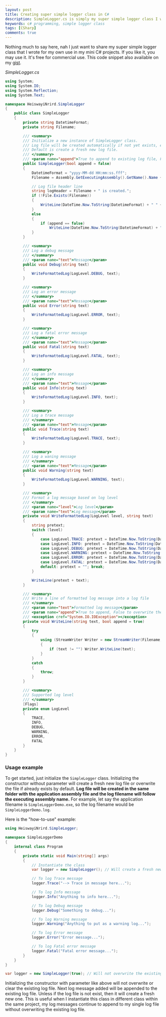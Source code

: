 ```yaml
---
layout: post
title: Creating super simple logger class in C#
description: SimpleLogger.cs is simply my super simple logger class I wrote for my own use in mini C# project development.
keywords: c# programming, simple logger class
tags: [CSharp]
comments: true
---
```


Nothing much to say here, nah I just want to share my super simple logger class that I wrote for my own use in my mini C# projects. If you like it, you may use it. It's free for commercial use. This code snippet also available on my [gist](https://gist.github.com/heiswayi/69ef5413c0f28b3a58d964447c275058).

_SimpleLogger.cs_

```csharp
using System;
using System.IO;
using System.Reflection;
using System.Text;

namespace HeiswayiNrird.SimpleLogger
{
    public class SimpleLogger
    {
        private string DatetimeFormat;
        private string Filename;

        /// <summary>
        /// Initialize a new instance of SimpleLogger class.
        /// Log file will be created automatically if not yet exists, else it can be either a fresh new file or append to the existing file.
        /// Default is create a fresh new log file.
        /// </summary>
        /// <param name="append">True to append to existing log file, False to overwrite and create new log file</param>
        public SimpleLogger(bool append = false)
        {
            DatetimeFormat = "yyyy-MM-dd HH:mm:ss.fff";
            Filename = Assembly.GetExecutingAssembly().GetName().Name + ".log";

            // Log file header line
            string logHeader = Filename + " is created.";
            if (!File.Exists(Filename))
            {
                WriteLine(DateTime.Now.ToString(DatetimeFormat) + " " + logHeader, false);
            }
            else
            {
                if (append == false)
                    WriteLine(DateTime.Now.ToString(DatetimeFormat) + " " + logHeader, false);
            }
        }

        /// <summary>
        /// Log a debug message
        /// </summary>
        /// <param name="text">Message</param>
        public void Debug(string text)
        {
            WriteFormattedLog(LogLevel.DEBUG, text);
        }

        /// <summary>
        /// Log an error message
        /// </summary>
        /// <param name="text">Message</param>
        public void Error(string text)
        {
            WriteFormattedLog(LogLevel.ERROR, text);
        }

        /// <summary>
        /// Log a fatal error message
        /// </summary>
        /// <param name="text">Message</param>
        public void Fatal(string text)
        {
            WriteFormattedLog(LogLevel.FATAL, text);
        }

        /// <summary>
        /// Log an info message
        /// </summary>
        /// <param name="text">Message</param>
        public void Info(string text)
        {
            WriteFormattedLog(LogLevel.INFO, text);
        }

        /// <summary>
        /// Log a trace message
        /// </summary>
        /// <param name="text">Message</param>
        public void Trace(string text)
        {
            WriteFormattedLog(LogLevel.TRACE, text);
        }

        /// <summary>
        /// Log a waning message
        /// </summary>
        /// <param name="text">Message</param>
        public void Warning(string text)
        {
            WriteFormattedLog(LogLevel.WARNING, text);
        }

        /// <summary>
        /// Format a log message based on log level
        /// </summary>
        /// <param name="level">Log level</param>
        /// <param name="text">Log message</param>
        private void WriteFormattedLog(LogLevel level, string text)
        {
            string pretext;
            switch (level)
            {
                case LogLevel.TRACE: pretext = DateTime.Now.ToString(DatetimeFormat) + " [TRACE]   "; break;
                case LogLevel.INFO: pretext = DateTime.Now.ToString(DatetimeFormat) + " [INFO]    "; break;
                case LogLevel.DEBUG: pretext = DateTime.Now.ToString(DatetimeFormat) + " [DEBUG]   "; break;
                case LogLevel.WARNING: pretext = DateTime.Now.ToString(DatetimeFormat) + " [WARNING] "; break;
                case LogLevel.ERROR: pretext = DateTime.Now.ToString(DatetimeFormat) + " [ERROR]   "; break;
                case LogLevel.FATAL: pretext = DateTime.Now.ToString(DatetimeFormat) + " [FATAL]   "; break;
                default: pretext = ""; break;
            }

            WriteLine(pretext + text);
        }

        /// <summary>
        /// Write a line of formatted log message into a log file
        /// </summary>
        /// <param name="text">Formatted log message</param>
        /// <param name="append">True to append, False to overwrite the file</param>
        /// <exception cref="System.IO.IOException"></exception>
        private void WriteLine(string text, bool append = true)
        {
            try
            {
                using (StreamWriter Writer = new StreamWriter(Filename, append, Encoding.UTF8))
                {
                    if (text != "") Writer.WriteLine(text);
                }
            }
            catch
            {
                throw;
            }
        }

        /// <summary>
        /// Supported log level
        /// </summary>
        [Flags]
        private enum LogLevel
        {
            TRACE,
            INFO,
            DEBUG,
            WARNING,
            ERROR,
            FATAL
        }
    }
}
```

### Usage example

To get started, just initialize the `SimpleLogger` class. Initializing the constructor without parameter will create a fresh new log file or overwrite the file if already exists by default. **Log file will be created in the same folder with the application assembly file and the log filename will follow the executing assembly name.** For example, let say the application filename is `SimpleLoggerDemo.exe`, so the log filename would be `SimpleLoggerDemo.log`.

Here is the "how-to-use" example:

```csharp
using HeiswayiNrird.SimpleLogger;

namespace SimpleLoggerDemo
{
    internal class Program
    {
        private static void Main(string[] args)
        {
            // Instantiate the class
            var logger = new SimpleLogger(); // Will create a fresh new log file

            // To log Trace message
            logger.Trace("--> Trace in message here...");

            // To log Info message
            logger.Info("Anything to info here...");

            // To log Debug message
            logger.Debug("Something to debug...");

            // To log Warning message
            logger.Warning("Anything to put as a warning log...");

            // To log Error message
            logger.Error("Error message...");

            // To log Fatal error message
            logger.Fatal("Fatal error message...");
        }
    }
}
```

```csharp
var logger = new SimpleLogger(true); // Will not overwrite the existing log file
```

Initializing the constructor with parameter like above will not overwrite or clear the existing log file. Next log message added will be appended to the existing log file. Unless if the log file is not exist, then it will create a fresh new one. This is useful when I instantiate this class in different class within the same project, my log messages continue to append to my single log file without overwriting the existing log file.
